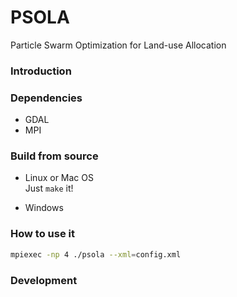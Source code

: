 PSOLA
=====

Particle Swarm Optimization for Land-use Allocation

### Introduction


### Dependencies
* GDAL
* MPI

### Build from source
* Linux or Mac OS  
Just `make` it!

* Windows

### How to use it
```bash
mpiexec -np 4 ./psola --xml=config.xml
```

### Development
